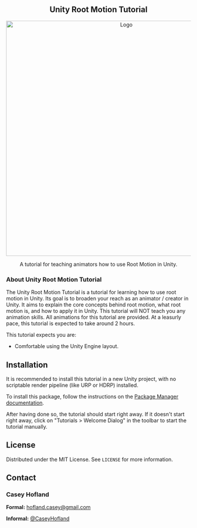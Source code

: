 <div align="center">
  <!-- PROJECT LOGO -->
  <h2>Unity Root Motion Tutorial</h2>

  <a href="https://github.com/CaseyHofland/Tutorial.RootMotion">
    <img src="https://github.com/CaseyHofland/Tutorial.RootMotion/assets/27729987/0afd5fc8-b327-4e58-bf0a-2166b56c0b5b" alt="Logo" width="640">
  </a>
  
  <p>
    A tutorial for teaching animators how to use Root Motion in Unity.
  </p>
</div>



<!-- ABOUT THE PROJECT -->
### About Unity Root Motion Tutorial

The Unity Root Motion Tutorial is a tutorial for learning how to use root motion in Unity. Its goal is to broaden your reach as an animator / creator in Unity. It aims to explain the core concepts behind root motion, what root motion is, and how to apply it in Unity. This tutorial will NOT teach you any animation skills. All animations for this tutorial are provided. At a leasurly pace, this tutorial is expected to take around 2 hours.

This tutorial expects you are:
- Comfortable using the Unity Engine layout.



<!-- Installation -->
## Installation

It is recommended to install this tutorial in a new Unity project, with no scriptable render pipeline (like URP or HDRP) installed.

To install this package, follow the instructions on the [Package Manager documentation](https://docs.unity3d.com/Manual/upm-ui-giturl.html).

After having done so, the tutorial should start right away. If it doesn't start right away, click on "Tutorials > Welcome Dialog" in the toolbar to start the tutorial manually.



<!-- LICENSE -->
## License

Distributed under the MIT License. See `LICENSE` for more information.



<!-- CONTACT -->
## Contact

### Casey Hofland

**Formal:** hofland.casey@gmail.com

**Informal:** [@CaseyHofland](https://mastodon.gamedev.place/@CaseyHofland)
